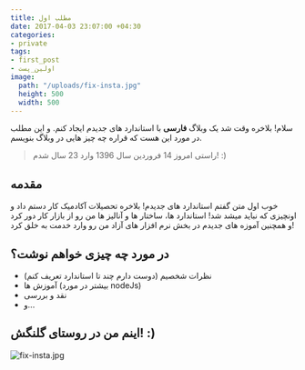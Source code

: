 ```yaml
---
title: مطلب اول
date: 2017-04-03 23:07:00 +04:30
categories:
- private
tags:
- first_post
- اولین_پست
image:
  path: "/uploads/fix-insta.jpg"
  height: 500
  width: 500
---
```


سلام!
بلاخره وقت شد یک وبلاگ **فارسی** با استاندارد های جدیدم ایجاد کنم. و این مطلب در مورد این هست که قراره چه چیز هایی در وبلاگ بنویسم.
> راستی امروز 14 فروردین سال 1396 وارد 23 سال شدم! :)

<!-- more -->

## مقدمه

خوب اول متن گفتم استاندارد های جدیدم! بلاخره تحصیلات آکادمیک کار دستم داد و اونچیزی که نباید میشد شد! استاندارد ها، ساختار ها و آنالیز ها من رو از بازار کار دور کرد و همچنین آموزه های جدیدم در بخش نرم افزار های آزاد من رو وارد خدمت به خلق کرد!

## در مورد چه چیزی خواهم نوشت؟

- نظرات شخصیم (دوست دارم چند تا استاندارد تعریف کنم)
- آموزش ها (بیشتر در مورد nodeJs)
- نقد و بررسی
- و...

## اینم من در روستای گلنگش! :)

![fix-insta.jpg](/uploads/fix-insta.jpg)